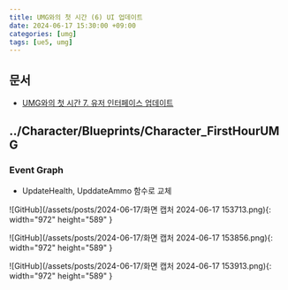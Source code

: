 ```yaml
---
title: UMG와의 첫 시간 (6) UI 업데이트
date: 2024-06-17 15:30:00 +09:00
categories: [umg]
tags: [ue5, umg]
---
```


## 문서

- [UMG와의 첫 시간 7. 유저 인터페이스 업데이트](https://dev.epicgames.com/community/learning/courses/Q7l/unreal-engine-umg/DbpE/unreal-engine-6dd01c)

## ../Character/Blueprints/Character_FirstHourUMG

### Event Graph

- UpdateHealth, UpddateAmmo 함수로 교체

![GitHub](/assets/posts/2024-06-17/화면 캡처 2024-06-17 153713.png){: width="972" height="589" }

![GitHub](/assets/posts/2024-06-17/화면 캡처 2024-06-17 153856.png){: width="972" height="589" }

![GitHub](/assets/posts/2024-06-17/화면 캡처 2024-06-17 153913.png){: width="972" height="589" }
